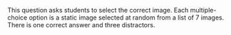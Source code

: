 This question asks students to select the correct image. Each multiple-choice option is a static image selected at random from a list of 7 images. There is one correct answer and three distractors.
